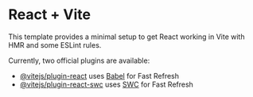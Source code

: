 # React + Vite

This template provides a minimal setup to get React working in Vite with HMR and some ESLint rules.

Currently, two official plugins are available:

- [@vitejs/plugin-react](https://github.com/vitejs/vite-plugin-react/blob/main/packages/plugin-react/README.md) uses [Babel](https://babeljs.io/) for Fast Refresh
- [@vitejs/plugin-react-swc](https://github.com/vitejs/vite-plugin-react-swc) uses [SWC](https://swc.rs/) for Fast Refresh


<!-- <h6 className='categoryName'>PLASTIC</h6>
<p className='subCategories'>Fiber, Hard Plastic, PVC</p>                  
               
<h6 className='categoryName'>METALS</h6>
<p className='subCategories'>Alum channel, Aluminium</p>
                 
<h6 className='categoryName'>MOTOR</h6>
<p className='subCategories'>Engine, Fan, Motor, Pump</p>
               
<h6 className='categoryName'>E WASTE</h6>
<p className='subCategories'>Cooler big, Cooler small</p>
                 
<h6 className='categoryName'>VEHICLE</h6>
<p className='subCategories'>Four wheeler, Two wheeler</p>
                  
<h6 className='categoryName'>OTHERS</h6>
<p className='subCategories'>AC aluminium, AC copper</p> -->


<!-- <Grid item xs={12} >
  <div>
    <h6 className='categoryHeading text-white w-auto'>PAPER</h6>
    <Grid container spacing={1}>
      <Grid item xs={2} className='flex justify-center'>
        <div className='categoryContainer'>
          <img className='categoryImage' src={cartonBoxIcon} alt="Image" />
          <h6 className='categoryName'>Carton Box</h6>
          <p className='subCategories'>₹ 6/kg</p>
        </div>
      </Grid>
      <Grid item xs={2} className='flex justify-center'>
        <div className='categoryContainer'>
          <img className='categoryImage' src={magazineIcon} alt="Image" />
          <h6 className='categoryName'>Magazine</h6>
          <p className='subCategories'>₹ 4/kg</p>
        </div>
      </Grid>
      <Grid item xs={2} className='flex justify-center'>
        <div className='categoryContainer'>
          <img className='categoryImage' src={mixedPaperIcon} alt="Image" />
          <h6 className='categoryName'>Mixed Pa..</h6>
          <p className='subCategories'>₹ 2/kg</p>
        </div>
      </Grid>
      <Grid item xs={2} className='flex justify-center'>
        <div className='categoryContainer'>
          <img className='categoryImage' src={newsPaperIcon} alt="Image" />
          <h6 className='categoryName'>News Pap..</h6>
          <p className='subCategories'>₹ 13/kg</p>
        </div>
      </Grid>
      <Grid item xs={2} className='flex justify-center'>
        <div className='categoryContainer'>
          <img className='categoryImage' src={noteBookIcon} alt="Image" />
          <h6 className='categoryName'>Note Book</h6>
          <p className='subCategories'>₹ 12/kg</p>
        </div>
      </Grid>
      <Grid item xs={2} className='flex justify-center'>
        <div className='categoryContainer'>
          <img className='categoryImage' src={textBookIcon} alt="Image" />
          <h6 className='categoryName'>Text Book</h6>
          <p className='subCategories'>₹ 10/kg</p>
        </div>
      </Grid>
    </Grid>
  </div>
</Grid>
{/* 2nd row */ }
<Grid item xs={12} >
  <div>
    <h6 className='categoryHeading  text-white w-auto'>PLASTIC</h6>
    <Grid container spacing={1}>
      <Grid item xs={2} className='flex justify-center'>
        <div className='categoryContainer'>
          <img className='categoryImage' src={fiberIcon} alt="Image" />
          <h6 className='categoryName'>Fiber</h6>
          <p className='subCategories'>₹ 13/kg</p>
        </div>
      </Grid>
      <Grid item xs={2} className='flex justify-center'>
        <div className='categoryContainer'>
          <img className='categoryImage' src={hardPlasticIcon} alt="Image" />
          <h6 className='categoryName'>Hard Plas..</h6>
          <p className='subCategories'>₹ 6/kg</p>
        </div>
      </Grid>
      <Grid item xs={2} className='flex justify-center'>
        <div className='categoryContainer'>
          <img className='categoryImage' src={pvcIcon} alt="Image" />
          <h6 className='categoryName'>PVC</h6>
          <p className='subCategories'>₹ 15/kg</p>
        </div>
      </Grid>
      <Grid item xs={2} className='flex justify-center'>
        <div className='categoryContainer'>
          <img className='categoryImage' src={plasticIcon} alt="Image" />
          <h6 className='categoryName'>Soft Plastic</h6>
          <p className='subCategories'>₹ 6/kg</p>
        </div>
      </Grid>
      <Grid item xs={2} className='flex justify-center'>
        <div className='categoryContainer'>
          <img className='categoryImage' src={waterTankIcon} alt="Image" />
          <h6 className='categoryName'>Water Tank</h6>
          <p className='subCategories'>₹ 15/kg</p>
        </div>
      </Grid>
    </Grid>
  </div>
</Grid>
{/* 3rd row */ }
<Grid item xs={12} >
  <div>
    <h6 className='categoryHeading  text-white w-auto'>METALS</h6>
    <Grid container spacing={1} rowSpacing={4}>
      <Grid item xs={2} className='flex justify-center'>
        <div className='categoryContainer'>
          <img className='categoryImage' src={aluminiumIcon} alt="Image" />
          <h6 className='categoryName'>Aluminium</h6>
          <p className='subCategories'>₹ 90/kg</p>
        </div>
      </Grid>
      <Grid item xs={2} className='flex justify-center'>
        <div className='categoryContainer'>
          <img className='categoryImage' src={brassIcon} alt="Image" />
          <h6 className='categoryName'>Brass</h6>
          <p className='subCategories'>₹ 320/kg</p>
        </div>
      </Grid>
      <Grid item xs={2} className='flex justify-center'>
        <div className='categoryContainer'>
          <img className='categoryImage' src={copperIcon} alt="Image" />
          <h6 className='categoryName'>Copper</h6>
          <p className='subCategories'>₹ 450/kg</p>
        </div>
      </Grid>
      <Grid item xs={2} className='flex justify-center'>
        <div className='categoryContainer'>
          <img className='categoryImage' src={ironIcon} alt="Image" />
          <h6 className='categoryName'>Iron</h6>
          <p className='subCategories'>₹ 19/kg</p>
        </div>
      </Grid>
      <Grid item xs={2} className='flex justify-center'>
        <div className='categoryContainer'>
          <img className='categoryImage' src={ironSheetIcon} alt="Image" />
          <h6 className='categoryName'>Iron Sheets</h6>
          <p className='subCategories'>₹ 14/kg</p>
        </div>
      </Grid>
      <Grid item xs={2} className='flex justify-center'>
        <div className='categoryContainer'>
          <img className='categoryImage' src={steelIcon} alt="Image" />
          <h6 className='categoryName'>Steel</h6>
          <p className='subCategories'>₹ 28/kg</p>
        </div>
      </Grid>
      <Grid item xs={2} className='flex justify-center'>
        <div className='categoryContainer'>
          <img className='categoryImage' src={tinIcon} alt="Image" />
          <h6 className='categoryName'>Tin</h6>
          <p className='subCategories'>₹ 3/kg</p>
        </div>
      </Grid>
    </Grid>
  </div>
</Grid>
{/* 4th row */ }
<Grid item xs={12} >
  <div>
    <h6 className='categoryHeading  text-white w-auto'>MOTOR</h6>
    <Grid container spacing={1} rowSpacing={4}>
      <Grid item xs={2} className='flex justify-center'>
        <div className='categoryContainer'>
          <img className='categoryImage' src={engineIcon} alt="Image" />
          <h6 className='categoryName'>Engine</h6>
          <p className='subCategories'>₹ 22/kg</p>
        </div>
      </Grid>
      <Grid item xs={2} className='flex justify-center'>
        <div className='categoryContainer'>
          <img className='categoryImage' src={fanIcon} alt="Image" />
          <h6 className='categoryName'>Fan</h6>
          <p className='subCategories'>₹ 30/kg</p>
        </div>
      </Grid>
      <Grid item xs={2} className='flex justify-center'>
        <div className='categoryContainer'>
          <img className='categoryImage' src={motorIcon} alt="Image" />
          <h6 className='categoryName'>Motor</h6>
          <p className='subCategories'>₹ 30/kg</p>
        </div>
      </Grid>
      <Grid item xs={2} className='flex justify-center'>
        <div className='categoryContainer'>
          <img className='categoryImage' src={pumpIcon} alt="Image" />
          <h6 className='categoryName'>Pump</h6>
          <p className='subCategories'>₹ 30/kg</p>
        </div>
      </Grid>
    </Grid>
  </div>
</Grid>
{/* 5th row */ }
<Grid item xs={12} >
  <div>
    <h6 className='categoryHeading  text-white w-auto'>E WASTE</h6>
    <Grid container spacing={1} rowSpacing={4}>
      <Grid item xs={2} className='flex justify-center'>
        <div className='categoryContainer'>
          <img className='categoryImage' src={coolerIcon} alt="Image" />
          <h6 className='categoryName'>Cooler</h6>
          <p className='subCategories'>₹ 75/Pcs</p>
        </div>
      </Grid>
      <Grid item xs={2} className='flex justify-center'>
        <div className='categoryContainer'>
          <img className='categoryImage' src={cpuIcon} alt="Image" />
          <h6 className='categoryName'>CPU</h6>
          <p className='subCategories'>₹ 105/Pcs</p>
        </div>
      </Grid>
      <Grid item xs={2} className='flex justify-center'>
        <div className='categoryContainer'>
          <img className='categoryImage' src={inductionIcon} alt="Image" />
          <h6 className='categoryName'>Induction..</h6>
          <p className='subCategories'>₹ 10/Pcs</p>
        </div>
      </Grid>
      <Grid item xs={2} className='flex justify-center'>
        <div className='categoryContainer'>
          <img className='categoryImage' src={laptopIcon} alt="Image" />
          <h6 className='categoryName'>Laptop</h6>
          <p className='subCategories'>₹ 100/Pcs</p>
        </div>
      </Grid>
      <Grid item xs={2} className='flex justify-center'>
        <div className='categoryContainer'>
          <img className='categoryImage' src={tvIcon} alt="Image" />
          <h6 className='categoryName'>LED TV</h6>
          <p className='subCategories'>₹ 100/Pcs</p>
        </div>
      </Grid>
      <Grid item xs={2} className='flex justify-center'>
        <div className='categoryContainer'>
          <img className='categoryImage' src={mobileIcon} alt="Image" />
          <h6 className='categoryName'>Mobile</h6>
          <p className='subCategories'>₹ 20/Pcs</p>
        </div>
      </Grid>
      <Grid item xs={2} className='flex justify-center'>
        <div className='categoryContainer'>
          <img className='categoryImage' src={monitorIcon} alt="Image" />
          <h6 className='categoryName'>Monitor</h6>
          <p className='subCategories'>₹ 20/Pcs</p>
        </div>
      </Grid>
      <Grid item xs={2} className='flex justify-center'>
        <div className='categoryContainer'>
          <img className='categoryImage' src={musicSystemIcon} alt="Image" />
          <h6 className='categoryName'>Music Sys..</h6>
          <p className='subCategories'>₹ 75/Pcs</p>
        </div>
      </Grid>
    </Grid>
  </div>
</Grid>
{/* 6th row */ }
<Grid item xs={12} >
  <div>
    <h6 className='categoryHeading  text-white w-auto'>VEHICLE</h6>
    <Grid container spacing={1} rowSpacing={4}>
      <Grid item xs={2} className='flex justify-center'>
        <div className='categoryContainer'>
          <img className='categoryImage' src={twoWheelerIcon} alt="Image" />
          <h6 className='categoryName'>Two whe..</h6>
          <p className='subCategories'>₹ 1500/Pcs</p>
        </div>
      </Grid>
      <Grid item xs={2} className='flex justify-center'>
        <div className='categoryContainer'>
          <img className='categoryImage' src={fourWheelerIcon} alt="Image" />
          <h6 className='categoryName'>Four whe..</h6>
          <p className='subCategories'>₹ 15000/Pcs</p>
        </div>
      </Grid>
    </Grid>
  </div>
</Grid>
{/* 7th row */ }
<Grid item xs={12} sx={{ mb: "50px" }}>
  <div>
    <h6 className='categoryHeading  text-white w-auto'>VEHICLE</h6>
    <Grid container spacing={1} rowSpacing={4}>
      <Grid item xs={2} className='flex justify-center'>
        <div className='categoryContainer'>
          <img className='categoryImage' src={chairIcon} alt="Image" />
          <h6 className='categoryName'>Chair</h6>
          <p className='subCategories'>₹ 25/Pcs</p>
        </div>
      </Grid>
      <Grid item xs={2} className='flex justify-center'>
        <div className='categoryContainer'>
          <img className='categoryImage' src={ropeIcon} alt="Image" />
          <h6 className='categoryName'>Rope</h6>
          <p className='subCategories'>₹ 3/kg</p>
        </div>
      </Grid>
      <Grid item xs={2} className='flex justify-center'>
        <div className='categoryContainer'>
          <img className='categoryImage' src={wireIcon} alt="Image" />
          <h6 className='categoryName'>Wire</h6>
          <p className='subCategories'>₹ 40/kg</p>
        </div>
      </Grid>
      <Grid item xs={2} className='flex justify-center'>
        <div className='categoryContainer'>
          <img className='categoryImage' src={fishingNetIcon} alt="Image" />
          <h6 className='categoryName'>Fishing net</h6>
          <p className='subCategories'>₹ 3/Pcs</p>
        </div>
      </Grid>
      <Grid item xs={2} className='flex justify-center'>
        <div className='categoryContainer'>
          <img className='categoryImage' src={tyreIcon} alt="Image" />
          <h6 className='categoryName'>Tyre</h6>
          <p className='subCategories'>₹ 1/Pcs</p>
        </div>
      </Grid> -->